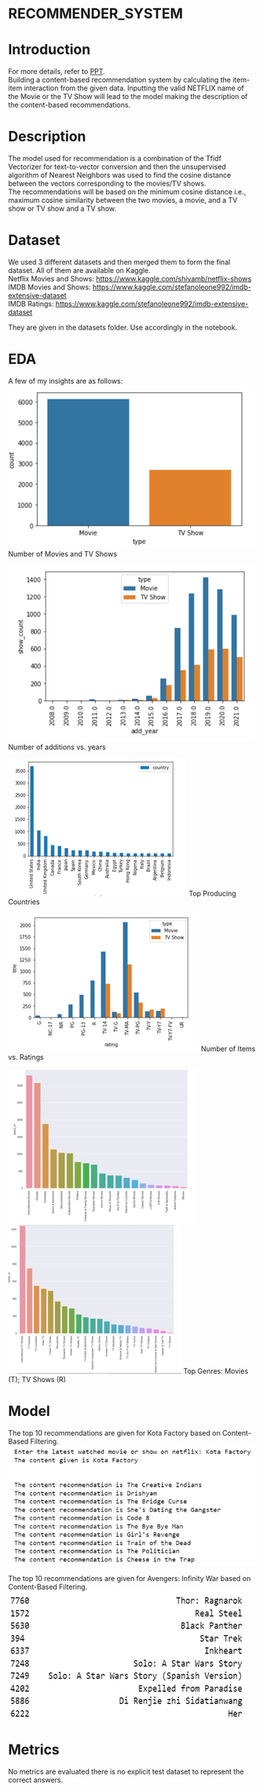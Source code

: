 # RECOMMENDER_SYSTEM

# Introduction

For more details, refer to [PPT](https://docs.google.com/presentation/d/1jWxrQbYE8iKIu6eRRn7o7LtaAg4HCvXw/edit?usp=sharing&ouid=115224514884735671589&rtpof=true&sd=true).<br>
Building a content-based recommendation system by calculating the item-item interaction from the given data. Inputting the valid NETFLIX name of the Movie or the TV Show will lead to the model making the description of the content-based recommendations.<br>

# Description

The model used for recommendation is a combination of the Tfidf Vectorizer for text-to-vector conversion and then the unsupervised algorithm of Nearest Neighbors was used to find the cosine distance between the vectors corresponding to the movies/TV shows.<br> The recommendations will be based on the minimum cosine distance i.e., maximum cosine similarity between the two movies, a movie, and a TV show or TV show and a TV show.<br>

# Dataset

We used 3 different datasets and then merged them to form the final dataset. All of them are available on Kaggle.<br>
Netflix Movies and Shows: https://www.kaggle.com/shivamb/netflix-shows <br>
IMDB Movies and Shows: https://www.kaggle.com/stefanoleone992/imdb-extensive-dataset <br>
IMDB Ratings: https://www.kaggle.com/stefanoleone992/imdb-extensive-dataset <br>  

They are given in the datasets folder. Use accordingly in the notebook.<br>

# EDA

A few of my insights are as follows:
![image1](images/res1.PNG)
Number of Movies and TV Shows

![image2](images/res5.PNG)
Number of additions vs. years

![image3](images/res6.PNG)
Top Producing Countries

![image4](images/res7.PNG)
Number of Items vs. Ratings

![image5](images/res8.PNG)
![image6](images/res9.PNG)
Top Genres: Movies (T); TV Shows (R)

# Model

The top 10 recommendations are given for Kota Factory based on Content-Based Filtering. 
![image7](images/res10.PNG)

The top 10 recommendations are given for Avengers: Infinity War based on Content-Based Filtering.
![image8](images/res12.PNG)

# Metrics
No metrics are evaluated there is no explicit test dataset to represent the correct answers. 
